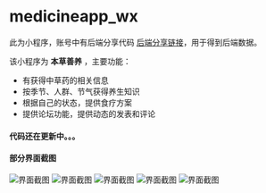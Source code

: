 # medicineapp_wx

此为小程序，账号中有后端分享代码 [后端分享链接](https://github.com/CSerxzm/medicineapp)，用于得到后端数据。

该小程序为 **本草善养** ，主要功能：
- 有获得中草药的相关信息
- 按季节、人群、节气获得养生知识
- 根据自己的状态，提供食疗方案
- 提供论坛功能，提供动态的发表和评论

#### 代码还在更新中。。。

#### 部分界面截图
![界面截图](./pic/1.jpg)
![界面截图](./pic/2.jpg)
![界面截图](./pic/3.jpg)
![界面截图](./pic/4.jpg)
![界面截图](./pic/5.jpg)